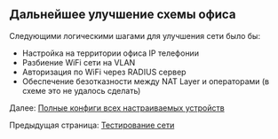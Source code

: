 ## Дальнейшее улучшение схемы офиса

Следующими логическими шагами для улучшения сети было бы:

- Настройка на территории офиса IP телефонии
- Разбиение WiFi сети на VLAN
- Авторизация по WiFi через RADIUS сервер
- Обеспечение безотказности между NAT Layer и операторами (в схеме это не удалось сделать)


Далее: [Полные конфиги всех настраиваемых устройств](./all_configs.md)

Предыдущая страница: [Тестирование сети](./testings.md)
